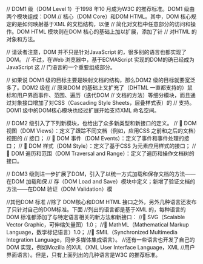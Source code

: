 //        DOM1 级（DOM Level 1）于1998 年10 月成为W3C 的推荐标准。DOM1 级由两个模块组成：DOM
//        核心（DOM Core）和DOM HTML。其中，DOM 核心规定的是如何映射基于XML 的文档结构，以便
//        简化对文档中任意部分的访问和操作。DOM HTML 模块则在DOM 核心的基础上加以扩展，添加了针
//        对HTML 的对象和方法。


//        请读者注意，DOM 并不只是针对JavaScript 的，很多别的语言也都实现了DOM。
//        不过，在Web 浏览器中，基于ECMAScript 实现的DOM的确已经成为JavaScript 这
//        门语言的一个重要组成部分。


//        如果说 DOM1 级的目标主要是映射文档的结构，那么DOM2 级的目标就要宽泛多了。DOM2 级在
//        原来DOM 的基础上又扩充了（DHTML 一直都支持的）鼠标和用户界面事件、范围、遍历（迭代DOM
//        文档的方法）等细分模块，而且通过对象接口增加了对CSS（Cascading Style Sheets，层叠样式表）的
//        支持。DOM1 级中的DOM核心模块也经过扩展开始支持XML 命名空间。

//        DOM2 级引入了下列新模块，也给出了众多新类型和新接口的定义。
//         DOM 视图（DOM Views）：定义了跟踪不同文档（例如，应用CSS 之前和之后的文档）视图的
//        接口；
//         DOM 事件（DOM Events）：定义了事件和事件处理的接口；
//         DOM 样式（DOM Style）：定义了基于CSS 为元素应用样式的接口；
//         DOM 遍历和范围（DOM Traversal and Range）：定义了遍历和操作文档树的接口。


//        DOM3 级则进一步扩展了DOM，引入了以统一方式加载和保存文档的方法——在DOM 加载和保
//        存（DOM Load and Save）模块中定义；新增了验证文档的方法——在DOM 验证（DOM Validation）模

//其他DOM 标准
//除了 DOM核心和DOM HTML 接口之外，另外几种语言还发布了只针对自己的DOM标准。下面
//列出的语言都是基于XML 的，每种语言的DOM 标准都添加了与特定语言相关的新方法和新接口：
// SVG（Scalable Vector Graphic，可伸缩矢量图）1.0；
// MathML（Mathematical Markup Language，数学标记语言）1.0；
// SMIL（Synchronized Multimedia Integration Language，同步多媒体集成语言）。
//还有一些语言也开发了自己的DOM 实现，例如Mozilla 的XUL（XML User Interface Language，XML
//用户界面语言）。但是，只有上面列出的几种语言是W3C 的推荐标准。